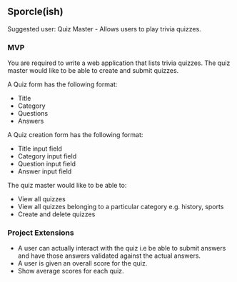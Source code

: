 ## Sporcle(ish)

Suggested user: Quiz Master - Allows users to play trivia quizzes.

### MVP
You are required to write a web application that lists trivia quizzes. The quiz master would like to be able to create and submit quizzes.

A Quiz form has the following format:
- Title
- Category
- Questions
- Answers

A Quiz creation form has the following format:
- Title input field
- Category input field
- Question input field
- Answer input field

The quiz master would like to be able to:
- View all quizzes
- View all quizzes belonging to a particular category e.g. history, sports
- Create and delete quizzes

### Project Extensions

- A user can actually interact with the quiz i.e be able to submit answers and have those answers validated against the actual answers.
- A user is given an overall score for the quiz.
- Show average scores for each quiz.
